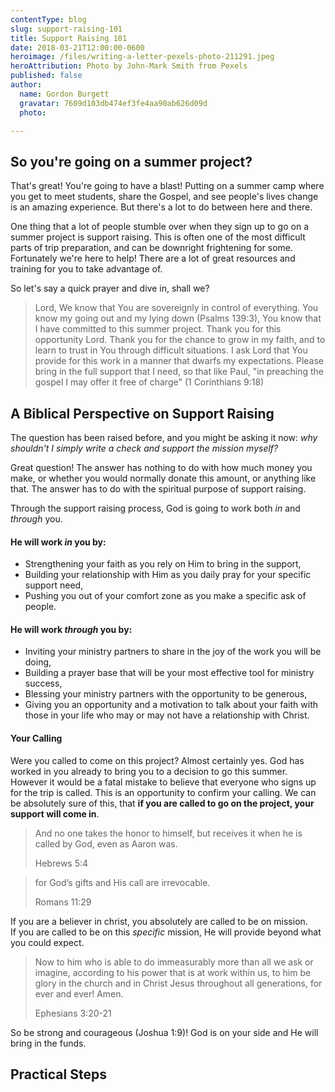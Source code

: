 ```yaml
---
contentType: blog
slug: support-raising-101
title: Support Raising 101
date: 2018-03-21T12:00:00-0600
heroimage: /files/writing-a-letter-pexels-photo-211291.jpeg
heroAttribution: Photo by John-Mark Smith from Pexels
published: false
author:
  name: Gordon Burgett
  gravatar: 7609d103db474ef3fe4aa90ab626d09d
  photo:

---
```


## So you're going on a summer project?

That's great!  You're going to have a blast!  Putting on a summer camp where
you get to meet students, share the Gospel, and see people's lives change is
an amazing experience.  But there's a lot to do between here and there.

One thing that a lot of people stumble over when they sign up to go on a summer
project is support raising.  This is often one of the most difficult parts of
trip preparation, and can be downright frightening for some.  Fortunately we're
here to help!  There are a lot of great resources and training for you to take 
advantage of.

So let's say a quick prayer and dive in, shall we?

> Lord,
> We know that You are sovereignly in control of everything.  You know my going
> out and my lying down (Psalms 139:3), You know that I have committed to this
> summer project.  Thank you for this opportunity Lord.  Thank you for the chance
> to grow in my faith, and to learn to trust in You through difficult situations.
> I ask Lord that You provide for this work in a manner that dwarfs my expectations.
> Please bring in the full support that I need, so that like Paul, "in preaching
> the gospel I may offer it free of charge" (1 Corinthians 9:18)

## A Biblical Perspective on Support Raising

The question has been raised before, and you might be asking it now: *why shouldn't
I simply write a check and support the mission myself?*

Great question!  The answer has nothing to do with how much money you make, or
whether you would normally donate this amount, or anything like that.  The answer
has to do with the spiritual purpose of support raising.

Through the support raising process, God is going to work both *in* and *through*
you.  

#### He will work *in* you by:

- Strengthening your faith as you rely on Him to bring in the support,
- Building your relationship with Him as you daily pray for your specific support need,
- Pushing you out of your comfort zone as you make a specific ask of people.

#### He will work *through* you by:

- Inviting your ministry partners to share in the joy of the work you will be doing,
- Building a prayer base that will be your most effective tool for ministry success,
- Blessing your ministry partners with the opportunity to be generous,
- Giving you an opportunity and a motivation to talk about your faith with those
  in your life who may or may not have a relationship with Christ.

#### Your Calling

Were you called to come on this project?  Almost certainly yes.  God has worked
in you already to bring you to a decision to go this summer.  However it would
be a fatal mistake to believe that everyone who signs up for the trip is called.
This is an opportunity to confirm your calling.  We can be absolutely sure of this,
that **if you are called to go on the project, your support will come in**.

> And no one takes the honor to himself, but receives it when he is called by God,
> even as Aaron was. 
> <footer class="blockquote-footer">Hebrews 5:4</footer>

> for God’s gifts and His call are irrevocable.
> <footer class="blockquote-footer">Romans 11:29</footer>

If you are a believer in christ, you absolutely are called to be on mission.  
If you are called to be on this *specific* mission, He will provide beyond what
you could expect.

> Now to him who is able to do immeasurably more than all we ask or imagine,
> according to his power that is at work within us, to him be glory in the church
> and in Christ Jesus throughout all generations, for ever and ever! Amen.
> <footer class="blockquote-footer">Ephesians 3:20-21</footer>

So be strong and courageous (Joshua 1:9)!  God is on your side and He will bring
in the funds.

## Practical Steps
